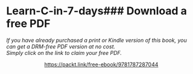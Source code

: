# Learn-C-in-7-days### Download a free PDF

 <i>If you have already purchased a print or Kindle version of this book, you can get a DRM-free PDF version at no cost.<br>Simply click on the link to claim your free PDF.</i>
<p align="center"> <a href="https://packt.link/free-ebook/9781787287044">https://packt.link/free-ebook/9781787287044 </a> </p>